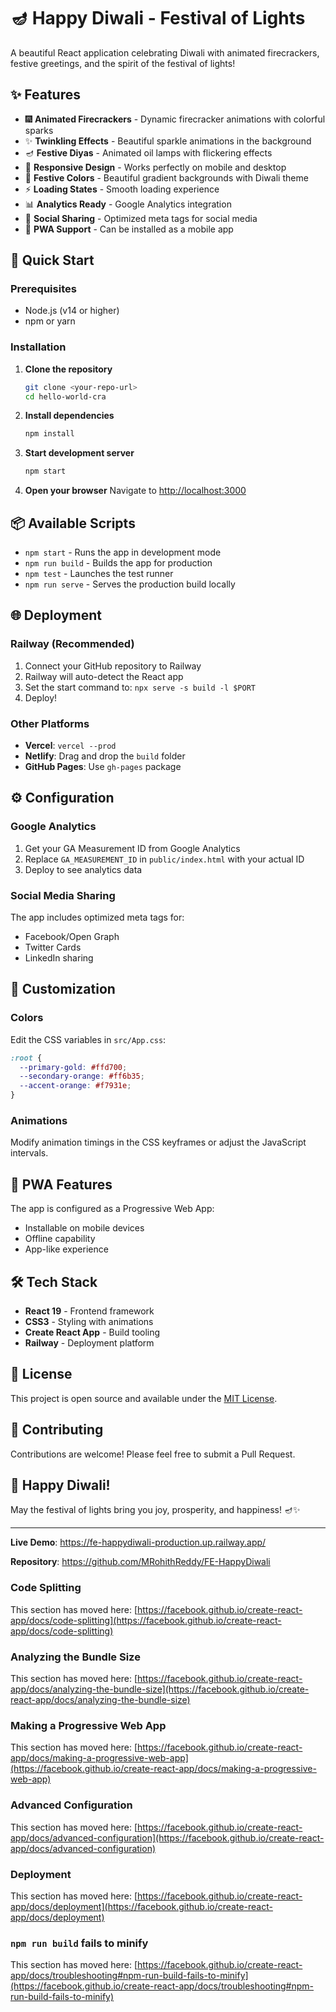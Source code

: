 # 🪔 Happy Diwali - Festival of Lights

A beautiful React application celebrating Diwali with animated firecrackers, festive greetings, and the spirit of the festival of lights!

## ✨ Features

- 🎆 **Animated Firecrackers** - Dynamic firecracker animations with colorful sparks
- ✨ **Twinkling Effects** - Beautiful sparkle animations in the background
- 🪔 **Festive Diyas** - Animated oil lamps with flickering effects
- 📱 **Responsive Design** - Works perfectly on mobile and desktop
- 🎨 **Festive Colors** - Beautiful gradient backgrounds with Diwali theme
- ⚡ **Loading States** - Smooth loading experience
- 📊 **Analytics Ready** - Google Analytics integration
- 🔗 **Social Sharing** - Optimized meta tags for social media
- 📱 **PWA Support** - Can be installed as a mobile app

## 🚀 Quick Start

### Prerequisites
- Node.js (v14 or higher)
- npm or yarn

### Installation

1. **Clone the repository**
   ```bash
   git clone <your-repo-url>
   cd hello-world-cra
   ```

2. **Install dependencies**
   ```bash
   npm install
   ```

3. **Start development server**
   ```bash
   npm start
   ```

4. **Open your browser**
   Navigate to [http://localhost:3000](http://localhost:3000)

## 📦 Available Scripts

- `npm start` - Runs the app in development mode
- `npm run build` - Builds the app for production
- `npm test` - Launches the test runner
- `npm run serve` - Serves the production build locally

## 🌐 Deployment

### Railway (Recommended)
1. Connect your GitHub repository to Railway
2. Railway will auto-detect the React app
3. Set the start command to: `npx serve -s build -l $PORT`
4. Deploy!

### Other Platforms
- **Vercel**: `vercel --prod`
- **Netlify**: Drag and drop the `build` folder
- **GitHub Pages**: Use `gh-pages` package

## ⚙️ Configuration

### Google Analytics
1. Get your GA Measurement ID from Google Analytics
2. Replace `GA_MEASUREMENT_ID` in `public/index.html` with your actual ID
3. Deploy to see analytics data

### Social Media Sharing
The app includes optimized meta tags for:
- Facebook/Open Graph
- Twitter Cards
- LinkedIn sharing

## 🎨 Customization

### Colors
Edit the CSS variables in `src/App.css`:
```css
:root {
  --primary-gold: #ffd700;
  --secondary-orange: #ff6b35;
  --accent-orange: #f7931e;
}
```

### Animations
Modify animation timings in the CSS keyframes or adjust the JavaScript intervals.

## 📱 PWA Features

The app is configured as a Progressive Web App:
- Installable on mobile devices
- Offline capability
- App-like experience

## 🛠️ Tech Stack

- **React 19** - Frontend framework
- **CSS3** - Styling with animations
- **Create React App** - Build tooling
- **Railway** - Deployment platform

## 📄 License

This project is open source and available under the [MIT License](LICENSE).

## 🤝 Contributing

Contributions are welcome! Please feel free to submit a Pull Request.

## 🎉 Happy Diwali!

May the festival of lights bring you joy, prosperity, and happiness! 🪔✨

---

**Live Demo**: https://fe-happydiwali-production.up.railway.app/

**Repository**: https://github.com/MRohithReddy/FE-HappyDiwali

### Code Splitting

This section has moved here: [https://facebook.github.io/create-react-app/docs/code-splitting](https://facebook.github.io/create-react-app/docs/code-splitting)

### Analyzing the Bundle Size

This section has moved here: [https://facebook.github.io/create-react-app/docs/analyzing-the-bundle-size](https://facebook.github.io/create-react-app/docs/analyzing-the-bundle-size)

### Making a Progressive Web App

This section has moved here: [https://facebook.github.io/create-react-app/docs/making-a-progressive-web-app](https://facebook.github.io/create-react-app/docs/making-a-progressive-web-app)

### Advanced Configuration

This section has moved here: [https://facebook.github.io/create-react-app/docs/advanced-configuration](https://facebook.github.io/create-react-app/docs/advanced-configuration)

### Deployment

This section has moved here: [https://facebook.github.io/create-react-app/docs/deployment](https://facebook.github.io/create-react-app/docs/deployment)

### `npm run build` fails to minify

This section has moved here: [https://facebook.github.io/create-react-app/docs/troubleshooting#npm-run-build-fails-to-minify](https://facebook.github.io/create-react-app/docs/troubleshooting#npm-run-build-fails-to-minify)
